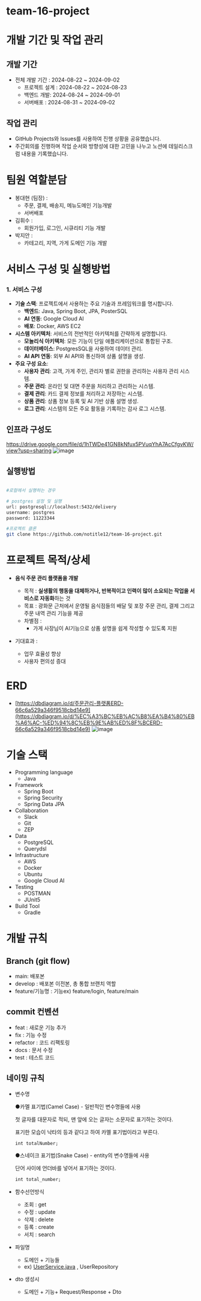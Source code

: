 # team-16-project

# 개발 기간 및 작업 관리


## 개발 기간

- 전체 개발 기간 : 2024-08-22 ~ 2024-09-02
  - 프로젝트 설계 : 2024-08-22 ~ 2024-08-23
  - 백엔드 개발: 2024-08-24 ~ 2024-09-01
  - 서버배포 : 2024-08-31 ~ 2024-09-02

## **작업 관리**

- GitHub Projects와 Issues를 사용하여 진행 상황을 공유했습니다.
- 주간회의를 진행하며 작업 순서와 방향성에 대한 고민을 나누고 노션에 데일리스크럼 내용을 기록했습니다.

# 팀원 역할분담

- 봉대현 (팀장) :
  - 주문, 결제, 배송지, 메뉴도메인 기능개발
  - 서버배포
- 김휘수 :
  - 회원가입, 로그인, 시큐리티 기능 개발
- 박지안 :
  - 카테고리, 지역, 가게 도메인 기능 개발

# 서비스 구성 및 실행방법

<aside>

### 1. **서비스 구성**

- **기술 스택**: 프로젝트에서 사용하는 주요 기술과 프레임워크를 명시합니다.
  - **백엔드**: Java, Spring Boot, JPA, PosterSQL
  - **AI 연동**: Google Cloud AI
  - **배포**: Docker, AWS EC2
- **시스템 아키텍처**: 서비스의 전반적인 아키텍처를 간략하게 설명합니다.
  - **모놀리식 아키텍처**: 모든 기능이 단일 애플리케이션으로 통합된 구조.
  - **데이터베이스**: PostgresSQL을 사용하여 데이터 관리.
  - **AI API 연동**: 외부 AI API와 통신하여 상품 설명을 생성.
- **주요 구성 요소**:
  - **사용자 관리**: 고객, 가게 주인, 관리자 별로 권한을 관리하는 사용자 관리 시스템.
  - **주문 관리**: 온라인 및 대면 주문을 처리하고 관리하는 시스템.
  - **결제 관리**: 카드 결제 정보를 처리하고 저장하는 시스템.
  - **상품 관리**: 상품 정보 등록 및 AI 기반 상품 설명 생성.
  - **로그 관리**: 시스템의 모든 주요 활동을 기록하는 감사 로그 시스템.
</aside>

## 인프라 구성도

https://drive.google.com/file/d/1hTWDe41GN8kNfux5PVuqYhA7AcCfgvKW/view?usp=sharing
![image](https://github.com/user-attachments/assets/12444879-bc0a-41e8-aad0-33ea17824e9c)  


## 실행방법

```bash

#로컬에서 실행하는 경우

# postgres 설정 및 실행
url: postgresql://localhost:5432/delivery
username: postgres
password: 11223344

#프로젝트 클론
git clone https://github.com/notitle12/team-16-project.git

```

# 프로젝트 목적/상세

- **음식 주문 관리 플랫폼을 개발**
  - 목적 : **실생활의 행동을 대체하거나, 반복적이고 인력이 많이 소요되는 작업을 서비스로 자동화**하는 것
  - 목표 : 광화문 근처에서 운영될 음식점들의 배달 및 포장 주문 관리, 결제 그리고 주문 내역 관리 기능을 제공
  - 차별점 :
    - 가게 사장님이 AI기능으로 상품 설명을 쉽게 작성할 수 있도록 지원

- 기대효과 :
  - 업무 효율성 향상
  - 사용자 편의성 증대

# ERD

- [https://dbdiagram.io/d/주문관리-플랫폼ERD-66c6a529a346f9518cbd14e9](https://dbdiagram.io/d/%EC%A3%BC%EB%AC%B8%EA%B4%80%EB%A6%AC-%ED%94%8C%EB%9E%AB%ED%8F%BCERD-66c6a529a346f9518cbd14e9)
![image](https://github.com/user-attachments/assets/46d731cb-93de-4c32-b576-a5c877e7a2d4)


# 기술 스택


- Programming language
  - Java
- Framework
  - Spring Boot
  - Spring Security
  - Spring Data JPA
- Collaboration
  - Slack
  - Git
  - ZEP
- Data
  - PostgreSQL
  - Querydsl
- Infrastructure
  - AWS
  - Docker
  - Ubuntu
  - Google Cloud AI
- Testing
  - POSTMAN
  - JUnit5
- Build Tool
  - Gradle
# 개발 규칙

## Branch (git flow)

- main: 배포본
- develop : 배포본 이전본, 총 통합 브랜치 역할
- feature/기능명 : 기능ex) feature/login, feature/main

## commit 컨벤션

- feat : 새로운 기능 추가
- fix : 기능 수정
- refactor : 코드 리팩토링
- docs : 문서 수정
- test : 테스트 코드

## 네이밍 규칙

- 변수명
    
    
    ●카멜 표기법(Camel Case) - 일반적인 변수명들에 사용
    
    첫 글자를 대문자로 적되, 맨 앞에 오는 글자는 소문자로 표기하는 것이다.
    
    표기한 모습이 낙타의 등과 같다고 하여 카멜 표기법이라고 부른다.
    
    ```html
    int totalNumber;
    ```
    
    ●스네이크 표기법(Snake Case) - entity의 변수명들에 사용
    
    단어 사이에 언더바를 넣어서 표기하는 것이다.
    
    ```html
    int total_number;
    ```
    

- 함수선언방식
    - 조회 : get
    - 수정 : update
    - 삭제 : delete
    - 등록 : create
    - 서치 : search
- 파일명
    - 도메인 + 기능들
    - ex) [UserService.java](http://UserService.java) , UserRepository
- dto 생성시
    - 도메인 + 기능+ Request/Response + Dto
